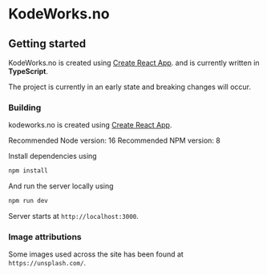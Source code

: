 # KodeWorks.no

## Getting started

KodeWorks.no is created using [Create React App](https://github.com/facebook/create-react-app). and is currently written in **TypeScript**.

The project is currently in an early state and breaking changes will occur.

### Building

kodeworks.no is created using [Create React App](https://github.com/facebook/create-react-app).

Recommended Node version: 16
Recommended NPM version: 8

Install dependencies using

```bash
npm install
```

And run the server locally using

```bash
npm run dev
```

Server starts at `http://localhost:3000`.

### Image attributions

Some images used across the site has been found at `https://unsplash.com/`.
